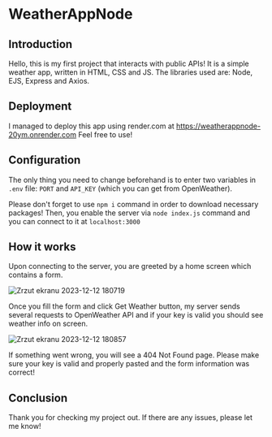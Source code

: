 # WeatherAppNode
## Introduction
Hello, this is my first project that interacts with public APIs! It is a simple weather app, written in HTML, CSS and JS. The libraries used are: Node, EJS, Express and Axios.
## Deployment
I managed to deploy this app using render.com at https://weatherappnode-20ym.onrender.com Feel free to use!
## Configuration
The only thing you need to change beforehand is to enter two variables in `.env` file: `PORT` and `API_KEY` (which you can get from OpenWeather).

Please don't forget to use `npm i` command in order to download necessary packages!
Then, you enable the server via `node index.js` command and you can connect to it at `localhost:3000`
## How it works
Upon connecting to the server, you are greeted by a home screen which contains a form.

![Zrzut ekranu 2023-12-12 180719](https://github.com/DominikZydek/WeatherAppNode/assets/139676226/07af31c8-652a-430e-bc1d-c2beaf3868de)

Once you fill the form and click Get Weather button, my server sends several requests to OpenWeather API and if your key is valid you should see weather info on screen.

![Zrzut ekranu 2023-12-12 180857](https://github.com/DominikZydek/WeatherAppNode/assets/139676226/732d2a53-d3f9-4464-8c00-858c50e17722)

If something went wrong, you will see a 404 Not Found page. Please make sure your key is valid and properly pasted and the form information was correct!
## Conclusion
Thank you for checking my project out. If there are any issues, please let me know!
